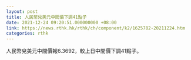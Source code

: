 ```yaml
---
layout: post
title: 人民幣兌美元中間價下調41點子
date: 2021-12-24 09:20:51.000000000 +08:00
link: https://news.rthk.hk/rthk/ch/component/k2/1625782-20211224.htm
categories: rthk
---
```


人民幣兌美元中間價報6.3692，較上日中間價下調41點子。
